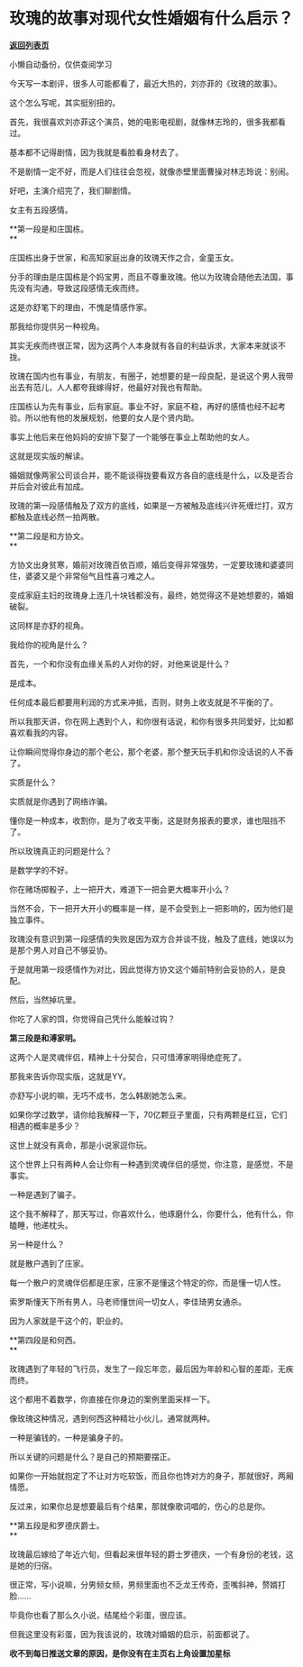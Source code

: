 # 玫瑰的故事对现代女性婚姻有什么启示？

[**返回列表页**](/gzh/记忆承载)

小懒自动备份，仅供查阅学习

今天写一本剧评，很多人可能都看了，最近大热的，刘亦菲的《玫瑰的故事》。

这个怎么写呢，其实挺别扭的。  

首先，我很喜欢刘亦菲这个演员，她的电影电视剧，就像林志玲的，很多我都看过。  

基本都不记得剧情，因为我就是看脸看身材去了。  

不是剧情一定不好，而是人们往往会忽视，就像赤壁里面曹操对林志玲说：别闹。  

好吧，主演介绍完了，我们聊剧情。  

女主有五段感情。  

 **第一段是和庄国栋。  
**

庄国栋出身于世家，和高知家庭出身的玫瑰天作之合，金童玉女。  

分手的理由是庄国栋是个妈宝男，而且不尊重玫瑰。他以为玫瑰会随他去法国，事先没有沟通，导致这段感情无疾而终。

这是亦舒笔下的理由，不愧是情感作家。  

那我给你提供另一种视角。  

其实无疾而终很正常，因为这两个人本身就有各自的利益诉求，大家本来就谈不拢。

玫瑰在国内也有事业，有朋友，有圈子，她想要的是一段良配，是说这个男人我带出去有范儿，人人都夸我嫁得好，他最好对我也有帮助。  

庄国栋认为先有事业，后有家庭。事业不好，家庭不稳，再好的感情也经不起考验。所以他有他的发展规划，他要的女人是个贤内助。

事实上他后来在他妈妈的安排下娶了一个能够在事业上帮助他的女人。

这就是现实版的解读。  

婚姻就像两家公司谈合并，能不能谈得拢要看双方各自的底线是什么，以及是否合并后会对彼此有加成。

玫瑰的第一段感情触及了双方的底线，如果是一方被触及底线兴许死缠烂打，双方都触及底线必然一拍两散。

 **第二段是和方协文。  
**

方协文出身贫寒，婚前对玫瑰百依百顺，婚后变得非常强势，一定要玫瑰和婆婆同住，婆婆又是个非常俗气且性喜刁难之人。

变成家庭主妇的玫瑰身上连几十块钱都没有，最终，她觉得这不是她想要的，婚姻破裂。  

这同样是亦舒的视角。  

我给你的视角是什么？  

首先，一个和你没有血缘关系的人对你的好，对他来说是什么？  

是成本。

任何成本最后都要用利润的方式来冲抵，否则，财务上收支就是不平衡的了。  

所以我那天讲，你在网上遇到个人，和你很有话说，和你有很多共同爱好，比如都喜欢看我的内容。

让你瞬间觉得你身边的那个老公，那个老婆，那个整天玩手机和你没话说的人不香了。  

实质是什么？

实质就是你遇到了网络诈骗。

懂你是一种成本，收割你，是为了收支平衡，这是财务报表的要求，谁也阻挡不了。

所以玫瑰真正的问题是什么？  

是数学学的不好。  

你在赌场掷骰子，上一把开大，难道下一把会更大概率开小么？  

当然不会，下一把开大开小的概率是一样，是不会受到上一把影响的，因为他们是独立事件。

玫瑰没有意识到第一段感情的失败是因为双方合并谈不拢，触及了底线，她误以为是那个男人对自己不够妥协。

于是就用第一段感情作为对比，因此觉得方协文这个婚前特别会妥协的人，是良配。

然后，当然掉坑里。

你吃了人家的饵，你觉得自己凭什么能躲过钩？

 **第三段是和溥家明。**

这两个人是灵魂伴侣，精神上十分契合，只可惜溥家明得绝症死了。

那我来告诉你现实版，这就是YY。  

亦舒写小说的嘛，无巧不成书，怎么韩剧她怎么来。

如果你学过数学，请你给我解释一下，70亿颗豆子里面，只有两颗是红豆，它们相遇的概率是多少？

这世上就没有真命，那是小说家逗你玩。  

这个世界上只有两种人会让你有一种遇到灵魂伴侣的感觉，你注意，是感觉，不是事实。  

一种是遇到了骗子。

这个我不解释了，那天写过，你喜欢什么，他琢磨什么，你要什么，他有什么，你瞌睡，他递枕头。  

另一种是什么？  

就是散户遇到了庄家。

每一个散户的灵魂伴侣都是庄家，庄家不是懂这个特定的你，而是懂一切人性。  

索罗斯懂天下所有男人，马老师懂世间一切女人，李佳琦男女通杀。

因为人家就是干这个的，职业的。  

 **第四段是和何西。  
**

玫瑰遇到了年轻的飞行员，发生了一段忘年恋，最后因为年龄和心智的差距，无疾而终。  

这个都用不着数学，你直接在你身边的案例里面采样一下。

像玫瑰这种情况，遇到何西这种精壮小伙儿，通常就两种。  

一种是骗钱的，一种是骗身子的。

所以关键的问题是什么？是自己的预期要摆正。  

如果你一开始就抱定了不让对方吃软饭，而且你也馋对方的身子，那就很好，两厢情愿。

反过来，如果你总是想要最后有个结果，那就像歌词唱的，伤心的总是你。  

 **第五段是和罗德庆爵士。  
**

玫瑰最后嫁给了年近六旬，但看起来很年轻的爵士罗德庆，一个有身份的老钱，这是她的归宿。

很正常，写小说嘛，分男频女频，男频里面也不乏龙王传奇，歪嘴斜神，赘婿打脸......

毕竟你也看了那么久小说，结尾给个彩蛋，很应该。

但我这里没有彩蛋，因为我该说的，玫瑰对婚姻的启示，前面都说了。

 **收不到每日推送文章的原因，是你没有在主页右上角设置加星标**

